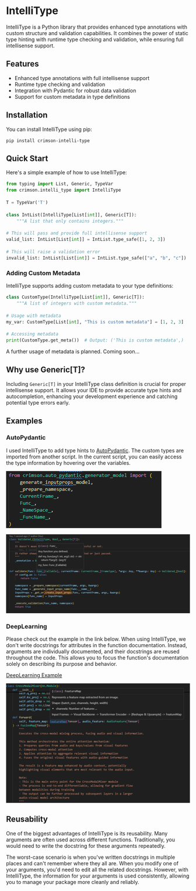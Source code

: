 # IntelliType

IntelliType is a Python library that provides enhanced type annotations with custom structure and validation capabilities. It combines the power of static type hinting with runtime type checking and validation, while ensuring full intellisense support.

## Features

- Enhanced type annotations with full intellisense support
- Runtime type checking and validation
- Integration with Pydantic for robust data validation
- Support for custom metadata in type definitions

## Installation

You can install IntelliType using pip:

```
pip install crimson-intelli-type
```


## Quick Start

Here's a simple example of how to use IntelliType:

```python
from typing import List, Generic, TypeVar
from crimson.intelli_type import IntelliType

T = TypeVar('T')

class IntList(IntelliType[List[int]], Generic[T]):
    """A list that only contains integers."""

# This will pass and provide full intellisense support
valid_list: IntList[List[int]] = IntList.type_safe([1, 2, 3])

# This will raise a validation error
invalid_list: IntList[List[int]] = IntList.type_safe(["a", "b", "c"])
```

### Adding Custom Metadata

IntelliType supports adding custom metadata to your type definitions:

```python
class CustomType(IntelliType[List[int]], Generic[T]):
    """A list of integers with custom metadata."""

# Usage with metadata
my_var: CustomType[List[int], "This is custom metadata"] = [1, 2, 3]

# Accessing metadata
print(CustomType.get_meta())  # Output: ('This is custom metadata',)
```

A further usage of metadata is planned. Coming soon...


## Why use Generic[T]?

Including `Generic[T]` in your IntelliType class definition is crucial for proper intellisense support. It allows your IDE to provide accurate type hints and autocompletion, enhancing your development experience and catching potential type errors early.

## Examples

### AutoPydantic

I used IntelliType to add type hints to [AutoPydantic](https://github.com/crimson206/auto-pydantic). The custom types are imported from another script. In the current script, you can easily access the type information by hovering over the variables.

![alt](static/auto_pydantic_like_ts.png)

![alt](static/auto_pydantic_importing.png)


### DeepLearning

Please check out the example in the link below. When using IntelliType, we don't write docstrings for attributes in the function documentation. Instead, arguments are individually documented, and their docstrings are reused throughout the code. This allows you to focus the function's documentation solely on describing its purpose and behavior.

[DeepLearning Example](https://github.com/crimson206/intelli-type/tree/main/example)

![alt](static/avsegformer_example.png)

## Reusability

One of the biggest advantages of IntelliType is its reusability. Many arguments are often used across different functions. Traditionally, you would need to write the docstring for these arguments repeatedly.

The worst-case scenario is when you've written docstrings in multiple places and can't remember where they all are. When you modify one of your arguments, you'd need to edit all the related docstrings. However, with IntelliType, the information for your arguments is used consistently, allowing you to manage your package more cleanly and reliably.
